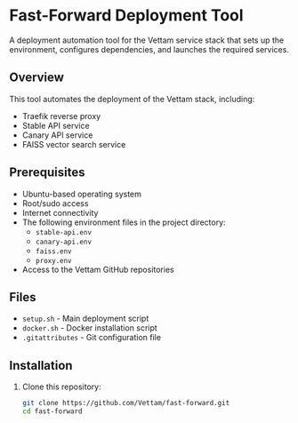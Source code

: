 # Fast-Forward Deployment Tool

A deployment automation tool for the Vettam service stack that sets up the environment, configures dependencies, and launches the required services.

## Overview

This tool automates the deployment of the Vettam stack, including:

- Traefik reverse proxy
- Stable API service
- Canary API service 
- FAISS vector search service

## Prerequisites

- Ubuntu-based operating system
- Root/sudo access
- Internet connectivity
- The following environment files in the project directory:
  - `stable-api.env`
  - `canary-api.env`
  - `faiss.env`
  - `proxy.env`
- Access to the Vettam GitHub repositories

## Files

- `setup.sh` - Main deployment script
- `docker.sh` - Docker installation script
- `.gitattributes` - Git configuration file

## Installation

1. Clone this repository:
   ```bash
   git clone https://github.com/Vettam/fast-forward.git
   cd fast-forward
   ```

